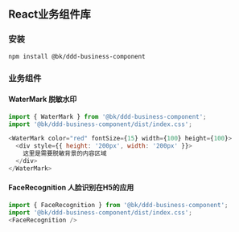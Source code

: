 ## React业务组件库

### 安装
```bash
npm install @bk/ddd-business-component
```

### 业务组件
#### WaterMark 脱敏水印
```js
import { WaterMark } from '@bk/ddd-business-component';
import '@bk/ddd-business-component/dist/index.css';

<WaterMark color="red" fontSize={15} width={100} height={100}>
  <div style={{ height: '200px', width: '200px' }}>
    这里是需要脱敏背景的内容区域
  </div>
</WaterMark>
```


#### FaceRecognition 人脸识别在H5的应用
```js
import { FaceRecognition } from '@bk/ddd-business-component';
import '@bk/ddd-business-component/dist/index.css';
<FaceRecognition />
```